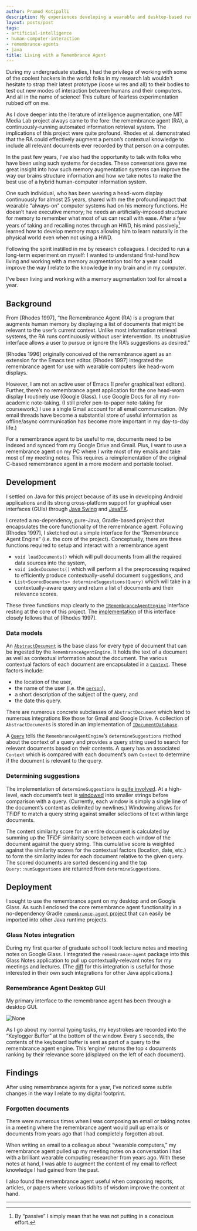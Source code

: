 ```yaml
---
author: Pramod Kotipalli
description: My experiences developing a wearable and desktop-based remembrance agent. I also examine the impact of living with an intelligent agent such as this has had on my cognition, memory recall, and how I organize my digital information.
layout: posts/post
tags:
- artificial-intelligence
- human-computer-interaction
- remembrance-agents
- java
title: Living with a Remembrance Agent
---
```




During my undergraduate studies, I had the privilege of working with some of the coolest hackers in the world: folks in my research lab wouldn't hesitate to strap their latest prototype (loose wires and all) to their bodies to test out new modes of interaction between humans and their computers. And all in the name of science! This culture of fearless experimentation rubbed off on me.

As I dove deeper into the literature of intelligence augmentation, one MIT Media Lab project always came to the fore: the remembrance agent (RA), a continuously-running automated information retrieval system. The implications of this project were quite profound. Rhodes et al. demonstrated that the RA could effectively augment a person’s contextual knowledge to include all relevant documents ever recorded by that person on a computer.

In the past few years, I’ve also had the opportunity to talk with folks who have been using such systems for decades. These conversations gave me great insight into how such memory augmentation systems can improve the way our brains structure information and how we take notes to make the best use of a hybrid human-computer information system.

One such individual, who has been wearing a head-worn display continuously for almost 25 years, shared with me the profound impact that wearable “always-on” computer systems had on his memory functions. He doesn’t have executive memory; he needs an artificially-imposed structure for memory to remember what most of us can recall with ease. After a few years of taking and recalling notes through an HWD, his mind passively[^kix.3mj6yq5xeepg] learned how to develop memory maps allowing him to learn naturally in the physical world even when not using a HWD.

Following the spirit instilled in me by research colleagues. I decided to run a long-term experiment on myself: I wanted to understand first-hand how living and working with a memory augmentation tool for a year could improve the way I relate to the knowledge in my brain and in my computer.

I've been living and working with a memory augmentation tool for almost a year. 

## Background

From [Rhodes 1997], “the Remembrance Agent (RA) is a program that augments human memory by displaying a list of documents that might be relevant to the user’s current context. Unlike most information retrieval systems, the RA runs continuously without user intervention. Its unobtrusive interface allows a user to pursue or ignore the RA’s suggestions as desired.”

[Rhodes 1996] originally conceived of the remembrance agent as an extension for the Emacs text editor. [Rhodes 1997] integrated the remembrance agent for use with wearable computers like head-worn displays. 

However, I am not an active user of Emacs (I prefer graphical text editors). Further, there’s no remembrance agent application for the one head-worn display I routinely use (Google Glass). I use Google Docs for all my non-academic note-taking. (I still prefer pen-to-paper note-taking for coursework.) I use a single Gmail account for all email communication. (My email threads have become a substantial store of useful information as offline/async communication has become more important in my day-to-day life.)

For a remembrance agent to be useful to me, documents need to be indexed and synced from my Google Drive and Gmail. Plus, I want to use a remembrance agent on my PC where I write most of my emails and take most of my meeting notes. This requires a reimplementation of the original C-based remembrance agent in a more modern and portable toolset.

## Development

I settled on Java for this project because of its use in developing Android applications and its strong cross-platform support for graphical user interfaces (GUIs) through [Java Swing](https://en.wikipedia.org/wiki/Swing_(Java)) and [JavaFX](https://en.wikipedia.org/wiki/JavaFX).

I created a no-dependency, pure-Java, Gradle-based project that encapsulates the core functionality of the remembrance agent. Following [Rhodes 1997], I sketched out a simple interface for the “Remembrance Agent Engine” (i.e. the core of the project). Conceptually, there are three functions required to setup and interact with a remembrance agent

* `void loadDocuments()` which will pull documents from all the required data sources into the system,
* `void indexDocuments()` which will perform all the preprocessing required to efficiently produce contextually-useful document suggestions, and
* `List<ScoredDocuments> determineSuggestions(Query)` which will take in a contextually-aware query and return a list of documents and their relevance scores.

These three functions map clearly to the [`IRemembranceAgentEngine`](https://github.com/remembrance-agent/remembrance-agent/blob/v2.0.0/src/main/java/io/p13i/ra/engine/IRemembranceAgentEngine.java) interface resting at the core of this project. The [implementation](https://github.com/remembrance-agent/remembrance-agent/blob/v2.0.0/src/main/java/io/p13i/ra/engine/RemembranceAgentEngine.java) of this interface closely follows that of [Rhodes 1997]. 

### Data models

An [`AbstractDocument`](https://github.com/remembrance-agent/remembrance-agent/blob/v2.0.0/src/main/java/io/p13i/ra/models/AbstractDocument.java) is the base class for every type of document that can be ingested by the `RemembranceAgentEngine`. It holds the text of a document as well as contextual information about the document. The various contextual factors of each document are encapsulated in a [`Context`](https://github.com/remembrance-agent/remembrance-agent/blob/v2.0.0/src/main/java/io/p13i/ra/models/Context.java). These factors include:

* the location of the user,
* the name of the user (i.e. the [`person`](https://github.com/remembrance-agent/remembrance-agent/blob/v2.0.0/src/main/java/io/p13i/ra/models/Context.java#L13)),
* a short description of the subject of the query, and
* the date this query.

There are numerous concrete subclasses of `AbstractDocument` which lend to numerous integrations like those for Gmail and Google Drive. A collection of `AbstractDocument`s is stored in an implementation of [`IDocumentDatabase`](https://github.com/remembrance-agent/remembrance-agent/blob/v2.0.0/src/main/java/io/p13i/ra/databases/IDocumentDatabase.java#L6).

A [`Query`](https://github.com/remembrance-agent/remembrance-agent/blob/v2.0.0/src/main/java/io/p13i/ra/models/Query.java) tells the `RemembranceAgentEngine`’s `determineSuggestions` method about the context of a query and provides a query string used to search for relevant documents based on their contents. A query has an associated `Context` which is compared with each document’s own `Context` to determine if the document is relevant to the query.

### Determining suggestions

The implementation of `determineSuggestions` is [quite involved](https://github.com/remembrance-agent/remembrance-agent/blob/v2.0.0/src/main/java/io/p13i/ra/engine/RemembranceAgentEngine.java#L38-L100). At a high-level, each document’s text is [windowed](https://github.com/remembrance-agent/remembrance-agent/blob/03a7280872bfb1d6e6188d33836fa6fd1f45c6fe/src/main/java/io/p13i/ra/utils/WordVector.java#L29) into smaller strings before comparison with a query. (Currently, each window is simply a single line of the document’s content as delimited by newlines.) Windowing allows for TFiDF to match a query string against smaller selections of text within large documents.

The content similarity score for an entire document is calculated by summing up the TFiDF similarity score between each window of the document against the query string. This cumulative score is weighted against the similarity scores for the contextual factors (location, date, etc.) to form the similarity index for each document relative to the given query. The scored documents are sorted descending and the top `Query::numSuggestions` are returned from `determineSuggestions`.

## Deployment

I sought to use the remembrance agent on my desktop and on Google Glass. As such I enclosed the core remembrance agent functionality in a no-dependency Gradle [`remembrance-agent`](https://github.com/remembrance-agent/remembrange-agent)[ project](https://github.com/remembrance-agent/remembrange-agent) that can easily be imported into other Java runtime projects.

### Glass Notes integration

During my first quarter of graduate school I took lecture notes and meeting notes on Google Glass. I integrated the `remembrance-agent` package into this Glass Notes application to pull up contextually-relevant notes for my meetings and lectures. (The [diff](https://github.com/glass-notes/glass-notes-app/commit/09eb5c01fff2b5fcab9700dddced27824f8a5310) for this integration is useful for those interested in their own such integrations for other Java applications.)

### Remembrance Agent Desktop GUI

My primary interface to the remembrance agent has been through a desktop GUI. 

![None](https://lh5.googleusercontent.com/31YOyySXGIdsSXn5CNQTgpoGkYLEhTAOrWG94NBEsKyiGLeHTCO3cGDYTYDfxjGFMcZtwUmadb1GiJHNZdBn-sgM48krUQoBUkw43qVDO7b51d3M14TCSwRclknJaUGuEpZ9JlQg-nG0z2HTIQ)


As I go about my normal typing tasks, my keystrokes are recorded into the “Keylogger Buffer” at the bottom of the window. Every `5` seconds, the contents of the keyboard buffer is sent as part of a query to the remembrance agent engine. This ‘engine’ returns the top `4` documents ranking by their relevance score (displayed on the left of each document).

## Findings

After using remembrance agents for a year, I’ve noticed some subtle changes in the way I relate to my digital footprint.

### Forgotten documents

There were numerous times when I was composing an email or taking notes in a meeting where the remembrance agent would pull up emails or documents from years ago that I had completely forgotten about.

When writing an email to a colleague about “wearable computers,” my remembrance agent pulled up my meeting notes on a conversation I had with a brilliant wearable computing researcher from years ago. With these notes at hand, I was able to augment the content of my email to reflect knowledge I had gained from the past.

I also found the remembrance agent useful when composing reports, articles, or papers where various tidbits of wisdom improve the content at hand.


---

[^kix.3mj6yq5xeepg]:  By “passive” I simply mean that he was not putting in a conscious effort.